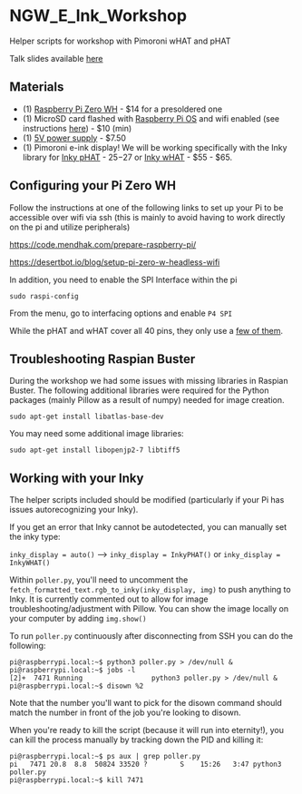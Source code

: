# NGW_E_Ink_Workshop
Helper scripts for workshop with Pimoroni wHAT and pHAT

Talk slides available [here](https://docs.google.com/presentation/d/1zFcely572CDyV7RaiTGjxGSO8rh0fIeGNnI4kEsWmTw/edit?usp=sharing)

## Materials
- (1) [Raspberry Pi Zero WH](https://www.adafruit.com/product/3708) - $14 for a presoldered one
- (1) MicroSD card flashed with [Raspberry Pi OS](https://www.raspberrypi.org/software/) and wifi enabled (see instructions [here](https://code.mendhak.com/prepare-raspberry-pi/)) - $10 (min)
- (1)  [5V power supply](https://www.adafruit.com/product/1995) - $7.50
- (1) Pimoroni e-ink display! We will be working specifically with the Inky library for [Inky pHAT](https://www.adafruit.com/product/3743)  - $25 -$27 or [Inky wHAT](https://www.adafruit.com/product/4142) - $55 - $65.

## Configuring your Pi Zero WH

Follow the instructions at one of the following links to set up your Pi to be accessible over wifi via ssh (this is mainly to avoid having to work directly on the pi and utilize peripherals)

https://code.mendhak.com/prepare-raspberry-pi/

https://desertbot.io/blog/setup-pi-zero-w-headless-wifi

In addition, you need to enable the SPI Interface within the pi

```shell
sudo raspi-config
```

From the menu, go to interfacing options and enable ```P4 SPI```

While the pHAT and wHAT cover all 40 pins, they only use a [few of them](https://pinout.xyz/pinout/inky_phat#).

## Troubleshooting Raspian Buster

During the workshop we had some issues with missing libraries in Raspian Buster. The following additional libraries were required for the Python packages (mainly Pillow as a result of numpy) needed for image creation.

```shell
sudo apt-get install libatlas-base-dev
```

You may need some additional image libraries:

```shell
sudo apt-get install libopenjp2-7 libtiff5
```

## Working with your Inky 
The helper scripts included should be modified (particularly if your Pi has issues autorecognizing your Inky). 

If you get an error that Inky cannot be autodetected, you can manually set the inky type:

```inky_display = auto()``` --> ```inky_display = InkyPHAT()``` or ```inky_display = InkyWHAT()```

Within ```poller.py```, you'll need to uncomment the ```fetch_formatted_text.rgb_to_inky(inky_display, img)``` to push anything to Inky. It is currently commented out to allow for image troubleshooting/adjustment with Pillow. You can show the image locally on your computer by adding ```img.show()```

To run ```poller.py``` continuously after disconnecting from SSH you can do the following:


```shell
pi@raspberrypi.local:~$ python3 poller.py > /dev/null &
pi@raspberrypi.local:~$ jobs -l
[2]+  7471 Running                 python3 poller.py > /dev/null &
pi@raspberrypi.local:~$ disown %2
```

Note that the number you'll want to pick for the disown command should match the number in front of the job you're looking to disown.

When you're ready to kill the script (because it will run into eternity!), you can kill the process manually by tracking down the PID and killing it:

```shell
pi@raspberrypi.local:~$ ps aux | grep poller.py
pi   7471 20.8  8.8  50824 33520 ?        S    15:26   3:47 python3 poller.py
pi@raspberrypi.local:~$ kill 7471
```
